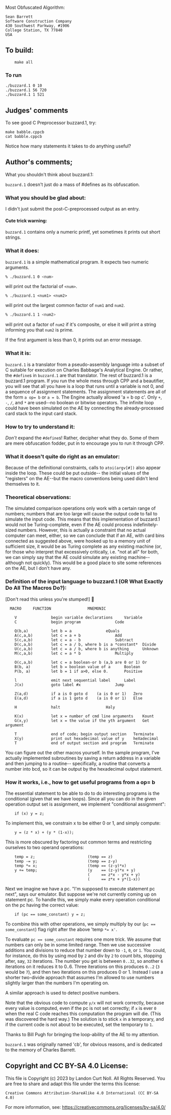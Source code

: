 Most Obfuscated Algorithm:

	Sean Barrett
	Software Construction Company
	430 Southwest Parkway, #1906
	College Station, TX 77840
	USA


## To build:

        make all

### To run

	./buzzard.1 0 10
	./buzzard.1 56 720
	./buzzard.1 1 521

## Judges' comments

To see good C Preprocessor buzzard.1, try:

	make babble.cppcb
	cat babble.cppcb
    
Notice how many statements it takes to do anything useful?

## Author's comments;

What you shouldn't think about buzzard.1:

`buzzard.1` doesn't just do a mass of #defines as its obfuscation.


### What you should be glad about:

I didn't just submit the post-C-preprocessed output as an entry.

#### Cute trick warning:

`buzzard.1` contains only a numeric printf, yet sometimes it prints out
short strings.


### What it does:

`buzzard.1` is a simple mathematical program. It expects two numeric
arguments.

```sh
% ./buzzard.1 0 <num>
```

will print out the factorial of `<num>`.

```
% ./buzzard.1 <num1> <num2>
```

will print out the largest common factor of `num1` and `num2`.

```sh
% ./buzzard.1 1 <num2>
```

will print out a factor of `num2` if it's composite, or else
it will print a string informing you that `num2` is prime.

If the first argument is less than 0, it prints out an
error message.


### What it is:

`buzzard.1` is a translator from a pseudo-assembly language into a subset of C
suitable for execution on Charles Babbage's Analytical Engine.  Or rather, the
`#define`s in `buzzard.1` are that translator.  The rest of buzzard.1 is a
buzzard.1 program.  If you run the whole mess through CPP and a beautifier, you
will see that all you have is a loop that runs until a variable is not 0, and a
sequence of assignment statements.  The assignment statements are all of the
form `a op= b` or `a = b`.  The Engine actually allowed 'a = b op c'.  Only `+`,
`-`, `/`, and `*` are used--no boolean or bitwise operators.  The infinite loop
could have been simulated on the AE by connecting the already-processed card
stack to the input card stack.


### How to try to understand it:

*Don't* expand the `#define`s!  Rather, decipher what they do.
Some of them are mere obfuscation fodder, put in to encourage
you to run it through CPP.


### What it doesn't quite do right as an emulator:

Because of the definitional constraints, calls to `atoi(argv[#])` also appear
inside the loop.  These could be put outside-- the initial values of the
"registers" on the AE--but the macro conventions being used didn't lend
themselves to it.


### Theoretical observations:

The simulated comparison operations only work with a certain
range of numbers; numbers that are too large will cause the
output code to fail to simulate the input code.  This means
that this implementation of buzzard.1 would not be Turing-complete,
even if the AE could process indefinitely-sized numbers.
However, this is actually a constraint that no actual computer
can meet, either, so we can conclude that if an AE, with
card bins connected as suggested above, were hooked up to
a memory unit of sufficient size, it would be as Turing
complete as any existing machine (or, for those who
interpret that excessively critically, i.e. "not at all" for
both, we can simply say that the AE could simulate any
existing machine--although not quickly).  This would be a
good place to site some references on the AE, but I don't
have any.


### Definition of the input language to buzzard.1 (OR What Exactly Do All The Macros Do?):

[Don't read this unless you're stumped!]


	  MACRO		FUNCTION				MNEMONIC

	    V               begin variable declarations		Variable
	    C               begin program				Code

	    Q(b,a)          let b = a				eQuals
	    A(c,a,b)        let c = a + b				Add
	    S(c,a,b)        let c = a - b				Subtract
	    D(c,a,b)        let c = a / b, where b is a *constant*  Divide
	    U(c,a,b)        let c = a / b, where b is anything      Unknown
	    M(c,a,b)        let c = a * b				Multiply

	    O(c,a,b)        let c = a boolean-or b (a,b are 0 or 1) Or
	    B(b, a)         let b = boolean value of a		Boolean
	    P(b, a)         let b = 1 if a>0, else 0.		Positive

	    l               emit next sequential label		Label
	    J(x)            goto label #x				Jump

	    Z(a,d)          if a is 0 goto d    (a is 0 or 1)	Zero
	    E(a,d)          if a is 1 goto d    (a is 0 or 1)	Else

	    H               halt					Haly

	    K(x)            let x = number of cmd line arguments	Kount
	    G(x,y)          let x = the value if the yth argument   Get argument

	    T               end of code; begin output section	Terminate
	    X(y)            print out hexadecimal value of y	heXadecimal
	    T               end of output section and program	Terminate

You can figure out the other macros yourself.  In the sample program, I've
actually implemented subroutines by saving a return address in a variable and
then jumping to a routine-- specifically, a routine that converts a number into
bcd, so it can be output by the hexadecimal output statement.


### How it works, i.e., how to get useful programs from a op= b

The essential statement to be able to do to do interesting
programs is the conditional (given that we have loops).
Since all you can do in the given operation output set is
assignment, we implement "conditional assignment":

        if (x) y = z;

To implement this, we constrain x to be either 0 or 1, and
simply compute:

        y = (z * x) + (y * (1-x));

This is more obscured by factoring out common terms and restricting
ourselves to two operand operations:

        temp = z;                       (temp == z)
        temp -= y;                      (temp == z-y)
        temp *= x;                      (temp == (z-y)*x)
        y += temp;                      (y    == (z-y)*x + y)
                                        (     == z*x - y*x + y)
                                        (     == z*x + y*(1-x))

Next we imagine we have a pc.  "I'm supposed to execute statement
pc next", says our emulator.  But suppose we're not currently
coming up on statement pc.  To handle this, we simply make every
operation conditional on the pc having the correct value:

        if (pc == some_constant) y = z;

To combine this with other operations, we simply multiply by our
(`pc == some_constant`) flag right after the above 'temp `*= x'`.

To evaluate `pc == some_constant` requires one more trick.  We assume that
numbers can only be in some limited range.  Then we use successive additions and
divisions to reduce that number down to `-1`, `0`, or `1`.  You could, for
instance, do this by using mod by `2` and div by `2` to count bits, stopping
after, say, `32` iterations.  The number you get is between `0..32`, so another
`6` iterations on it reduces it to 0..6.  Three iterations on this produces
`0..2` (`3` would be `7`), and then two iterations on this produces 0 or 1.
Instead I use a shorter two-divide approach that assumes I'm allowed to use
numbers slightly larger than the numbers I'm operating on.

A similar approach is used to detect positive numbers.

Note that the obvious code to compute `y/x` will not work correctly,
because every value is computed, even if the pc is not set correctly;
if `x` is ever `0` when the real C code reaches this computation the
program will die.  (This was discovered the hard way.)  The solution
is to stick `x` in a temporary, and if the current code is not about
to be executed, set the temporary to `1`.

Thanks to Bill Pugh for bringing the loop-ability of the AE to
my attention.

`buzzard.1` was originally named 'cb', for obvious reasons, and is
dedicated to the memory of Charles Barrett.

## Copyright and CC BY-SA 4.0 License:

This file is Copyright (c) 2023 by Landon Curt Noll.  All Rights Reserved.
You are free to share and adapt this file under the terms this license:

    Creative Commons Attribution-ShareAlike 4.0 International (CC BY-SA 4.0)

For more information, see: https://creativecommons.org/licenses/by-sa/4.0/
